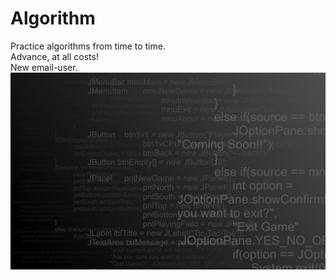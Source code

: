 # Algorithm
Practice algorithms from time to time.  
Advance, at all costs!  
New email-user.
![just-a-cool-image](https://github.com/sdsy888/Algorithm/raw/master/images/109765.jpg)
